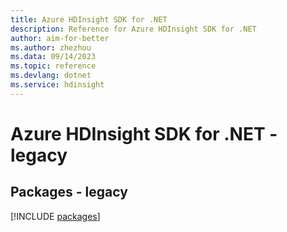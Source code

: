 ```yaml
---
title: Azure HDInsight SDK for .NET
description: Reference for Azure HDInsight SDK for .NET
author: aim-for-better
ms.author: zhezhou
ms.data: 09/14/2023
ms.topic: reference
ms.devlang: dotnet
ms.service: hdinsight
---
```

# Azure HDInsight SDK for .NET - legacy
## Packages - legacy
[!INCLUDE [packages](hdinsight-index.md)]